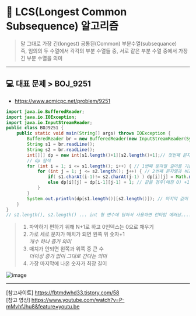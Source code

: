 # 🔹 LCS(Longest Common Subsequence) 알고리즘
> 말 그대로 가장 긴(longest) 공통된(Common) 부분수열(subsequance)     
> 즉, 임의의 두 수열에서 각각의 부분 수열들 중, 서로 같은 부분 수열 중에서 가장 긴 부분 수열을 의미   

---   
## 💻 대표 문제 > BOJ_9251   
- https://www.acmicpc.net/problem/9251     

```java
import java.io.BufferedReader;
import java.io.IOException;
import java.io.InputStreamReader;
public class BOJ9251 {
    public static void main(String[] args) throws IOException {
        BufferedReader br = new BufferedReader(new InputStreamReader(System.in));
        String s1 = br.readLine();
        String s2 = br.readLine();
        int[][] dp = new int[s1.length()+1][s2.length()+1];// 첫번째 문자열 길이 X 두번째 문자열 길이 -> 1인덱스부터 사용...
        // dp 탐색
        for (int i = 1; i <= s1.length(); i++) { // 1번째 문자열 길이를 기준으로
            for (int j = 1; j <= s2.length(); j++) { // 2번째 문자열과 비교
                if( s1.charAt(i-1)!= s2.charAt(j-1) ) dp[i][j] = Math.max(dp[i][j-1],dp[i-1][j]); // 다를 경우(매칭 X) 둘 중 큰수
                else dp[i][j] = dp[i-1][j-1] + 1; // 같을 경우(매칭 O) +1 증가
            }
        }
        System.out.println(dp[s1.length()][s2.length()]); // 마지막 값이 최장 길이
    }
} 
// s1.length(), s2.length() ... int 형 변수에 담아서 사용하면 런타임 에러남.... 
```     
> 1. 파악하기 편하기 위해 N+1로 하고 0인덱스는 0으로 채우기   
> 2. 가로 세로 문자가 매치가 되면 왼쪽 위 숫자+1         
>          _개수 하나 증가 의미_    
> 3. 매치가 안되면 왼쪽과 위쪽 중 큰 수            
>          _더이상 증가 없이 그대로 간다는 의미_      
> 4. 가장 마지막에 나온 숫자가 최장 길이   

![image](https://user-images.githubusercontent.com/72757829/104224700-b1c9a600-5488-11eb-86f6-b4ebf5fd5969.png)   
  
----    
[참고사이트] https://fbtmdwhd33.tistory.com/58      
[참고 영상] https://www.youtube.com/watch?v=P-mMvhfJhu8&feature=youtu.be   

